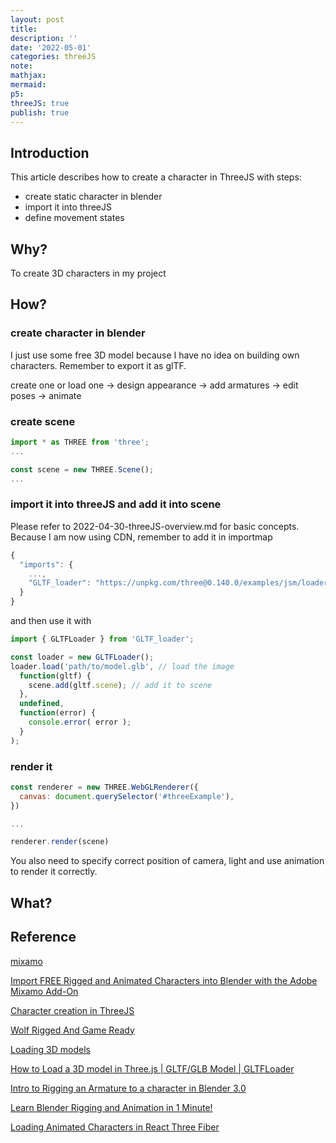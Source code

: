```yaml
---
layout: post
title:
description: ''
date: '2022-05-01'
categories: threeJS
note:
mathjax:
mermaid:
p5:
threeJS: true
publish: true
---
```


## Introduction

This article describes how to create a character in ThreeJS with steps:

* create static character in blender
* import it into threeJS
* define movement states

## Why?

To create 3D characters in my project

## How?

### create character in blender

I just use some free 3D model because I have no idea on building own characters. Remember to export it as glTF.

create one or load one -> design appearance -> add armatures -> edit poses -> animate

### create scene

```javascript
import * as THREE from 'three';
...

const scene = new THREE.Scene();
...
```

### import it into threeJS and add it into scene

Please refer to 2022-04-30-threeJS-overview.md for basic concepts. Because I am now using CDN, remember to add it in importmap

```javascript
{
  "imports": {
    ...,
    "GLTF_loader": "https://unpkg.com/three@0.140.0/examples/jsm/loaders/GLTFLoader.js"
  }
}
```

and then use it with

```javascript
import { GLTFLoader } from 'GLTF_loader';

const loader = new GLTFLoader();
loader.load('path/to/model.glb', // load the image
  function(gltf) {
    scene.add(gltf.scene); // add it to scene
  },
  undefined,
  function(error) {
    console.error( error );
  }
);
```

### render it

```javascript
const renderer = new THREE.WebGLRenderer({
  canvas: document.querySelector('#threeExample'),
})

...

renderer.render(scene)
```

You also need to specify correct position of camera, light and use animation to render it correctly.

## What?

<div id='' class='h-screen justify-center items-center'>
  <canvas id='threeExample' class='object-scale-down'>
  </canvas>
</div>

<script type="module">
  import * as THREE from 'three';
  import { GLTFLoader } from 'GLTF_loader';

  const scene = new THREE.Scene();
  
  const fieldOfView = 75
  const aspectRatio = window.innerWidth / window.innerHeight
  const nearestDistance = 0.1
  const farthestDistance = 1000
  const camera = new THREE.PerspectiveCamera(fieldOfView, aspectRatio, nearestDistance, farthestDistance)
  camera.position.set(0,1,2);

  const light = new THREE.DirectionalLight(0xffffff, 1)
  light.position.set(2,2,5);
  scene.add(light)

  const loader = new GLTFLoader();

  const renderer = new THREE.WebGLRenderer({
    canvas: document.querySelector('#threeExample'),
  })
  loader.load(
    '{{site.baseurl}}/assets/3d/cat.glb',
    function(glb) {
      console.log('load successfully')
      const root = glb.scene
      root.scale.set(0.5,0.5,0.5)
      scene.add(glb.scene);
    },
    undefined,
    function(error) {
      console.error(error);
    }
  );

  renderer.setSize(window.innerWidth, window.innerHeight)
  renderer.setPixelRatio(window.devicePixelRatio)
  renderer.shadowMap.enable = true
  renderer.gammaOutput = true

  function animate() {
    requestAnimationFrame(animate)
    renderer.render(scene, camera)
  }

animate()
</script>

## Reference

[mixamo](https://www.mixamo.com/#/)

[Import FREE Rigged and Animated Characters into Blender with the Adobe Mixamo Add-On](https://www.youtube.com/watch?v=yDc-E-o_I-c)

[Character creation in ThreeJS](https://blog.farazshaikh.com/stories/character-creation-in-three-js/)

[Wolf Rigged And Game Ready](https://free3d.com/3d-model/wolf-rigged-and-game-ready-42808.html)

[Loading 3D models](https://threejs.org/docs/#manual/en/introduction/Loading-3D-models)

[How to Load a 3D model in Three.js | GLTF/GLB Model | GLTFLoader](https://www.youtube.com/watch?v=yPA2z7fl4J8)

[Intro to Rigging an Armature to a character in Blender 3.0](https://www.youtube.com/watch?v=9dZjcFW3BRY)

[Learn Blender Rigging and Animation in 1 Minute!](https://www.youtube.com/watch?v=LNchKgHDgVU)

[Loading Animated Characters in React Three Fiber](https://www.youtube.com/watch?v=q7yH_ajINpA&t=596s)
